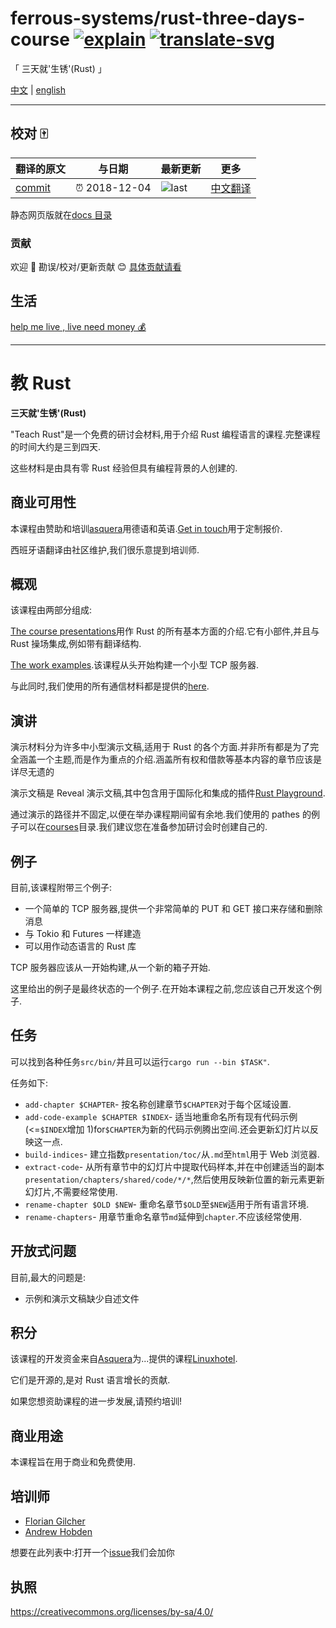 # ferrous-systems/rust-three-days-course [![explain]][source] [![translate-svg]][translate-list]

<!-- [![size-img]][size] -->

[explain]: http://llever.com/explain.svg
[source]: https://github.com/chinanf-boy/Source-Explain
[translate-svg]: http://llever.com/translate.svg
[translate-list]: https://github.com/chinanf-boy/chinese-translate-list
[size-img]: https://packagephobia.now.sh/badge?p=Name
[size]: https://packagephobia.now.sh/result?p=Name

「 三天就'生锈'(Rust) 」

[中文](./readme.md) | [english](https://github.com/ferrous-systems/rust-three-days-course)

---

## 校对 🀄️

<!-- doc-templite START generated -->
<!-- repo = 'ferrous-systems/rust-three-days-course' -->
<!-- commit = '3cb312e9eeb4cbee34eefdd796154ae81ce516d4' -->
<!-- time = '2018-12-04' -->

| 翻译的原文 | 与日期        | 最新更新 | 更多                       |
| ---------- | ------------- | -------- | -------------------------- |
| [commit]   | ⏰ 2018-12-04 | ![last]  | [中文翻译][translate-list] |

[last]: https://img.shields.io/github/last-commit/ferrous-systems/rust-three-days-course.svg
[commit]: https://github.com/ferrous-systems/rust-three-days-course/tree/3cb312e9eeb4cbee34eefdd796154ae81ce516d4

<!-- doc-templite END generated -->

静态网页版就在[docs 目录](./docs)

### 贡献

欢迎 👏 勘误/校对/更新贡献 😊 [具体贡献请看](https://github.com/chinanf-boy/chinese-translate-list#贡献)

## 生活

[help me live , live need money 💰](https://github.com/chinanf-boy/live-need-money)

---

# 教 Rust

**三天就'生锈'(Rust)**

"Teach Rust"是一个免费的研讨会材料,用于介绍 Rust 编程语言的课程.完整课程的时间大约是三到四天.

这些材料是由具有零 Rust 经验但具有编程背景的人创建的.

## 商业可用性

本课程由赞助和培训[asquera](http://asquera.de)用德语和英语.[Get in touch](mailto:info@asquera.de)用于定制报价.

西班牙语翻译由社区维护,我们很乐意提到培训师.

## 概观

该课程由两部分组成:

[The course presentations](presentation)用作 Rust 的所有基本方面的介绍.它有小部件,并且与 Rust 操场集成,例如带有翻译结构.

[The work examples](example).该课程从头开始构建一个小型 TCP 服务器.

与此同时,我们使用的所有通信材料都是提供的[here](communication-material).

## 演讲

演示材料分为许多中小型演示文稿,适用于 Rust 的各个方面.并非所有都是为了完全涵盖一个主题,而是作为重点的介绍.涵盖所有权和借款等基本内容的章节应该是详尽无遗的

演示文稿是 Reveal 演示文稿,其中包含用于国际化和集成的插件[Rust Playground](https://play.rust-lang.org).

通过演示的路径并不固定,以便在举办课程期间留有余地.我们使用的 pathes 的例子可以在[courses](courses)目录.我们建议您在准备参加研讨会时创建自己的.

## 例子

目前,该课程附带三个例子:

- 一个简单的 TCP 服务器,提供一个非常简单的 PUT 和 GET 接口来存储和删除消息
- 与 Tokio 和 Futures 一样建造
- 可以用作动态语言的 Rust 库

TCP 服务器应该从一开始构建,从一个新的箱子开始.

这里给出的例子是最终状态的一个例子.在开始本课程之前,您应该自己开发这个例子.

## 任务

可以找到各种任务`src/bin/`并且可以运行`cargo run --bin $TASK"`.

任务如下:

- `add-chapter $CHAPTER`- 按名称创建章节`$CHAPTER`对于每个区域设置.
- `add-code-example $CHAPTER $INDEX`- 适当地重命名所有现有代码示例(\<=`$INDEX`增加 1)for`$CHAPTER`为新的代码示例腾出空间.还会更新幻灯片以反映这一点.
- `build-indices`- 建立指数`presentation/toc/`从`.md`至`html`用于 Web 浏览器.
- `extract-code`- 从所有章节中的幻灯片中提取代码样本,并在中创建适当的副本`presentation/chapters/shared/code/*/*`,然后使用反映新位置的新元素更新幻灯片,不需要经常使用.
- `rename-chapter $OLD $NEW`- 重命名章节`$OLD`至`$NEW`适用于所有语言环境.
- `rename-chapters`- 用章节重命名章节`md`延伸到`chapter`.不应该经常使用.

## 开放式问题

目前,最大的问题是:

- 示例和演示文稿缺少自述文件

## 积分

该课程的开发资金来自[Asquera](https://asquera.de)为...提供的课程[Linuxhotel](https://linuxhotel.de).

它们是开源的,是对 Rust 语言增长的贡献.

如果您想资助课程的进一步发展,请预约培训!

## 商业用途

本课程旨在用于商业和免费使用.

## 培训师

- [Florian Gilcher](https://asquera.de)
- [Andrew Hobden](https://asquera.de)

想要在此列表中:打开一个[issue](https://github.com/skade/rust-three-days-course/issues)我们会加你

## 执照

<https://creativecommons.org/licenses/by-sa/4.0/>
